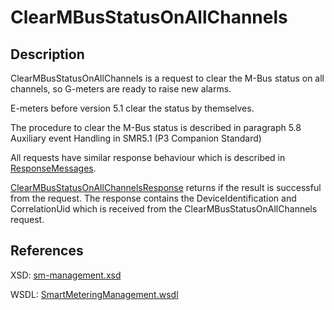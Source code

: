 <!--
SPDX-FileCopyrightText: Contributors to the Documentation project

SPDX-License-Identifier: Apache-2.0
-->

# ClearMBusStatusOnAllChannels

## Description

ClearMBusStatusOnAllChannels is a request to clear the M-Bus status on all channels, so G-meters are ready to raise new alarms.

E-meters before version 5.1 clear the status by themselves. 

The procedure to clear the M-Bus status is described in paragraph 5.8 Auxiliary event Handling in SMR5.1 (P3 Companion Standard)

All requests have similar response behaviour which is described in [ResponseMessages](../../responsemessages.md).

[ClearMBusStatusOnAllChannelsResponse](clearmbusstatusonallchannelsresponse.md) returns if the result is successful from the request. The response contains the DeviceIdentification and CorrelationUid which is received from the ClearMBusStatusOnAllChannels request.

## References

XSD: [sm-management.xsd](https://github.com/OSGP/open-smart-grid-platform/blob/development/osgp/shared/osgp-ws-smartmetering/src/main/resources/schemas/sm-management.xsd)

WSDL: [SmartMeteringManagement.wsdl](https://github.com/OSGP/open-smart-grid-platform/blob/development/osgp/shared/osgp-ws-smartmetering/src/main/resources/SmartMeteringManagement.wsdl)

